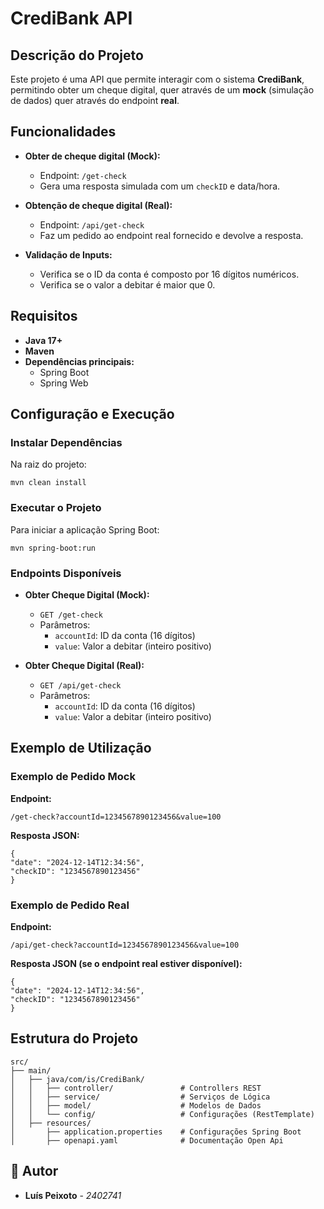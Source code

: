 # CrediBank API

## Descrição do Projeto
Este projeto é uma API que permite interagir com o sistema **CrediBank**, permitindo obter um cheque digital, quer através de um **mock** (simulação de dados) quer através do endpoint **real**.

## Funcionalidades
- **Obter de cheque digital (Mock):**
    - Endpoint: `/get-check`
    - Gera uma resposta simulada com um `checkID` e data/hora.

- **Obtenção de cheque digital (Real):**
    - Endpoint: `/api/get-check`
    - Faz um pedido ao endpoint real fornecido e devolve a resposta.

- **Validação de Inputs:**
    - Verifica se o ID da conta é composto por 16 dígitos numéricos.
    - Verifica se o valor a debitar é maior que 0.
  
## Requisitos
- **Java 17+**
- **Maven**
- **Dependências principais:**
    - Spring Boot
    - Spring Web

## Configuração e Execução

### Instalar Dependências
Na raiz do projeto:
```
mvn clean install
```

### Executar o Projeto
Para iniciar a aplicação Spring Boot:
```
mvn spring-boot:run
```

### Endpoints Disponíveis
- **Obter Cheque Digital (Mock):**
    - `GET /get-check`
    - Parâmetros:
        - `accountId`: ID da conta (16 dígitos)
        - `value`: Valor a debitar (inteiro positivo)

- **Obter Cheque Digital (Real):**
    - `GET /api/get-check`
    - Parâmetros:
        - `accountId`: ID da conta (16 dígitos)
        - `value`: Valor a debitar (inteiro positivo)

## Exemplo de Utilização

### Exemplo de Pedido Mock
**Endpoint:**
```
/get-check?accountId=1234567890123456&value=100
```

**Resposta JSON:**
```
{
"date": "2024-12-14T12:34:56",
"checkID": "1234567890123456"
}
```

### Exemplo de Pedido Real
**Endpoint:**
```
/api/get-check?accountId=1234567890123456&value=100
```

**Resposta JSON (se o endpoint real estiver disponível):**
```
{
"date": "2024-12-14T12:34:56",
"checkID": "1234567890123456"
}
```

## Estrutura do Projeto
```
src/
├── main/
│   ├── java/com/is/CrediBank/
│   │   ├── controller/               # Controllers REST
│   │   ├── service/                  # Serviços de Lógica
│   │   ├── model/                    # Modelos de Dados
│   │   └── config/                   # Configurações (RestTemplate)
│   ├── resources/
│       ├── application.properties    # Configurações Spring Boot
│       ├── openapi.yaml              # Documentação Open Api
```

## 👥 Autor
- **Luís Peixoto** - *2402741*